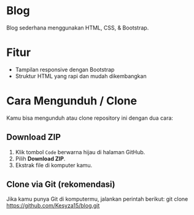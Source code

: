# Blog
Blog sederhana menggunakan HTML, CSS, & Bootstrap.

# Fitur
- Tampilan responsive dengan Bootstrap
- Struktur HTML yang rapi dan mudah dikembangkan

# Cara Mengunduh / Clone
Kamu bisa mengunduh atau clone repository ini dengan dua cara:

## Download ZIP
1. Klik tombol `Code` berwarna hijau di halaman GitHub.
2. Pilih **Download ZIP**.
3. Ekstrak file di komputer kamu.

## Clone via Git (rekomendasi)
Jika kamu punya Git di komputermu, jalankan perintah berikut:
git clone https://github.com/Kesyza15/blog.git

